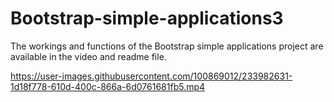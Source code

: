 # Bootstrap-simple-applications3
The workings and functions of the Bootstrap simple applications project are available in the video and readme file.


https://user-images.githubusercontent.com/100869012/233982631-1d18f778-610d-400c-866a-6d0761681fb5.mp4

